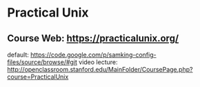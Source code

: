 Practical Unix
================
Course Web: https://practicalunix.org/
----------------
default: https://code.google.com/p/samking-config-files/source/browse/#git
video lecture: http://openclassroom.stanford.edu/MainFolder/CoursePage.php?course=PracticalUnix

